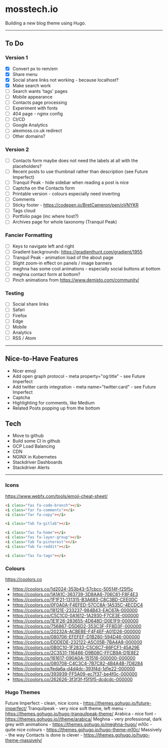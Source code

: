 # mosstech.io

Building a new blog theme using Hugo.

---

## To Do

### Version 1

- [x] Convert px to rem/em
- [x] Share menu
- [x] Social share links not working - because localhost?
- [x] Make search work
- [ ] Search wants 'tags' pages
- [ ] Mobile appearance
- [ ] Contacts page processing
- [ ] Experiment with fonts
- [ ] 404 page - nginx config
- [ ] CI/CD
- [ ] Google Analytics
- [ ] alexmoss.co.uk redirect
- [ ] Other domains?

### Version 2

- [ ] Contacts form maybe does not need the labels at all with the placeholders?
- [ ] Recent posts to use thumbnail rather than description (see Future Imperfect)
- [ ] Tranquil Peak - hide sidebar when reading a post is nice
- [ ] Captcha on the Contacts form
- [ ] Printable version - colours especially need inverting
- [ ] Comments
- [ ] Sticky footer - https://codepen.io/BretCameron/pen/oVNYKR
- [ ] Tags cloud
- [ ] Portfolio page (inc where host?)
- [ ] Archives page for whole taxonomy (Tranquil Peak)

### Fancier Formatting

- [ ] Keys to navigate left and right
- [ ] Gradient backgrounds: https://gradienthunt.com/gradient/1955
- [ ] Tranquil Peak - animation load of the about page
- [ ] Slight zoom-in effect on panels / image banners
- [ ] meghna has some cool animations - especially social buttons at bottom
- [ ] meghna contact form at bottom?
- [ ] Pinch animations from https://www.demisto.com/community/

### Testing

- [ ] Social share links
- [ ] Safari
- [ ] Firefox
- [ ] Edge
- [ ] Mobile
- [ ] Analytics
- [ ] RSS / Atom

---

## Nice-to-Have Features

- Nicer emoji
- Add open graph protocol - meta property="og:title" - see Future Imperfect
- Add twitter cards integration - meta name="twitter:card" - see Future Imperfect
- Captcha
- Highlighting for comments, like Medium
- Related Posts popping up from the bottom

## Tech

- Move to github
- Build some CI in github
- GCP Load Balancing
- CDN
- NGINX in Kubernetes
- Stackdriver Dashboards
- Stackdriver Alerts

---

### Icons

https://www.webfx.com/tools/emoji-cheat-sheet/

```html
<i class="fas fa-code-branch"></i>
<i class="far fa-comments"></i>
<i class="far fa-copy"></i>

<i class="fab fa-gitlab"></i>

<i class="fas fa-home"></i>
<i class="fas fa-layer-group"></i>
<i class="fab fa-pinterest"></i>
<i class="fab fa-reddit"></i>

<i class="fas fa-tags"></i>
```

### Colours

https://coolors.co

- https://coolors.co/1d2024-353b43-57cbcc-50514f-f25f5c
- https://coolors.co/1A1A1C-363739-3D8AA6-706C61-F8F4E3
- https://coolors.co/1F1F21-131315-B3A683-C8C3BD-CEE0DC
- https://coolors.co/0F0A0A-F4EFED-57CC8A-1A535C-4ECDC4
- https://coolors.co/18121E-233237-984B43-EAC67A-000000
- https://coolors.co/C5C1C0-0A1612-1A2930-F7CE3E-000000
- https://coolors.co/1E1F26-283655-4D648D-D0E1F9-000000
- https://coolors.co/756867-D5D6D2-353C3F-FF8D3F-000000
- https://coolors.co/20232A-ACBEBE-F4F4EF-A01D26-000000
- https://coolors.co/080706-EFEFEF-D1B280-594D46-000000
- https://coolors.co/DDDEDE-232122-A5C05B-7BA4A8-000000
- https://coolors.co/0B0C10-1F2833-C5C6C7-66FCF1-45A29E
- https://coolors.co/2C3531-116466-D9B08C-FFCB9A-D1E8E2
- https://coolors.co/161617-090A0A-151516-000000-000000
- https://coolors.co/080708-C4C3C4-7B7C82-4B4A4B-7D8284
- https://coolors.co/feda6a-d4d4dc-393f4d-1d1e22-000000
- https://coolors.co/393939-FF5A09-ec7f37-be4f0c-000000
- https://coolors.co/262626-3f3f3f-f5f5f5-dcdcdc-000000

### Hugo Themes

Future Imperfect - clean, nice icons - https://themes.gohugo.io/future-imperfect/
Tranquilpeak - very nice soft theme, left menu - https://themes.gohugo.io/hugo-tranquilpeak-theme/
Arabica - nice font - https://themes.gohugo.io//theme/arabica/
Meghna - very professional, dark grey with animations - https://themes.gohugo.io/meghna-hugo/
m10c - quite nice colours - https://themes.gohugo.io/hugo-theme-m10c/
Massively - the way Contacts is done is clever - https://themes.gohugo.io/hugo-theme-massively/
